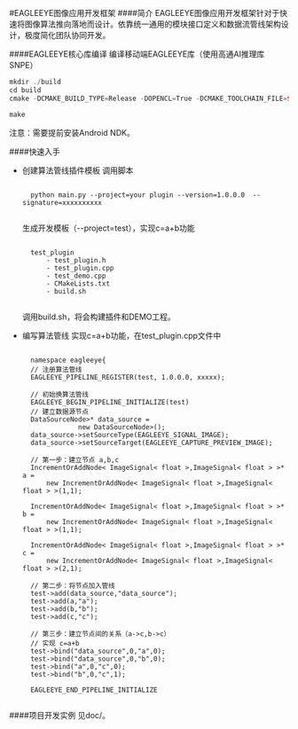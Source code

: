#EAGLEEYE图像应用开发框架
####简介
EAGLEEYE图像应用开发框架针对于快速将图像算法推向落地而设计。依靠统一通用的模块接口定义和数据流管线架构设计，极度简化团队协同开发。

####EAGLEEYE核心库编译
编译移动端EAGLEEYE库（使用高通AI推理库SNPE）
```c++
mkdir ./build
cd build
cmake -DCMAKE_BUILD_TYPE=Release -DOPENCL=True -DCMAKE_TOOLCHAIN_FILE=${ANDROID_NDK_HOME}/build/cmake/android.toolchain.cmake -DANDROID_ABI=arm64-v8a -DNN_ENGINE=snpe -DSNPE_PATH=YOUR SNPE FOLDER/snpe-1.35.0.698/ -DANDROID_STL=c++_shared -DANDROID_NATIVE_API_LEVEL=android-23 ..

make
```

注意：需要提前安装Android NDK。

####快速入手
* 创建算法管线插件模板
    调用脚本
    <pre><code>
    python main.py --project=your plugin --version=1.0.0.0  --signature=xxxxxxxxxx
    </code></pre>

    生成开发模板（--project=test），实现c=a+b功能
    <pre><code>
    test_plugin
        - test_plugin.h
        - test_plugin.cpp
        - test_demo.cpp
        - CMakeLists.txt
        - build.sh
    </code></pre>
    调用build.sh，将会构建插件和DEMO工程。

* 编写算法管线
    实现c=a+b功能，在test_plugin.cpp文件中
    <pre><code>
    namespace eagleeye{
    // 注册算法管线
    EAGLEEYE_PIPELINE_REGISTER(test, 1.0.0.0, xxxxx);
    
    // 初始换算法管线
    EAGLEEYE_BEGIN_PIPELINE_INITIALIZE(test)
    // 建立数据源节点
    DataSourceNode<ImageSignal<float>>* data_source = 
                new DataSourceNode<ImageSignal<float>>();
    data_source->setSourceType(EAGLEEYE_SIGNAL_IMAGE);
    data_source->setSourceTarget(EAGLEEYE_CAPTURE_PREVIEW_IMAGE);
    
    // 第一步：建立节点 a,b,c
    IncrementOrAddNode< ImageSignal< float >,ImageSignal< float > >* a = 
        new IncrementOrAddNode< ImageSignal< float >,ImageSignal< float > >(1,1);
    
    IncrementOrAddNode< ImageSignal< float >,ImageSignal< float > >* b = 
        new IncrementOrAddNode< ImageSignal< float >,ImageSignal< float > >(1,1);
    
    IncrementOrAddNode< ImageSignal< float >,ImageSignal< float > >* c = 
        new IncrementOrAddNode< ImageSignal< float >,ImageSignal< float > >(2,1);
    
    // 第二步：将节点加入管线
    test->add(data_source,"data_source");
    test->add(a,"a");
    test->add(b,"b");
    test->add(c,"c");
    
    // 第三步：建立节点间的关系（a->c,b->c）
    // 实现 c=a+b
    test->bind("data_source",0,"a",0);
    test->bind("data_source",0,"b",0);
    test->bind("a",0,"c",0);
    test->bind("b",0,"c",1);
    
    EAGLEEYE_END_PIPELINE_INITIALIZE
    </code></pre>
    
####项目开发实例
见doc/。